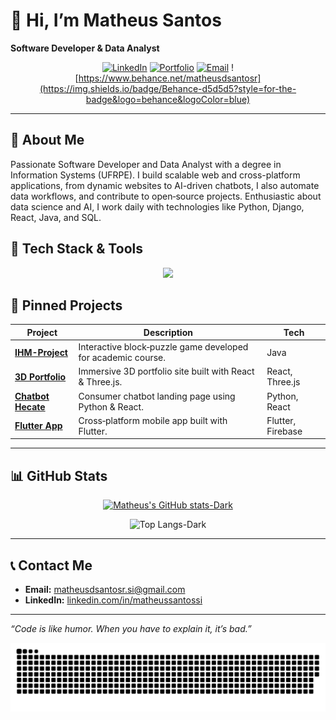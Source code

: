 # 👋 Hi, I’m Matheus Santos

**Software Developer & Data Analyst**

<div align="center">

[![LinkedIn](https://img.shields.io/badge/LinkedIn-0A66C2?style=for-the-badge\&logo=linkedin\&logoColor=white)](https://linkedin.com/in/matheussantossi) [![Portfolio](https://img.shields.io/badge/Portfolio-0A0209?style=for-the-badge\&logo=about-dot-me\&logoColor=white)](https://3d-website-portfolio-odv6ugmri-matheus-d-santos-projects.vercel.app/) [![Email](https://img.shields.io/badge/Email-D14836?style=for-the-badge\&logo=gmail\&logoColor=white)](mailto:matheusdsantosr.si@gmail.com)
![https://www.behance.net/matheusdsantosr](https://img.shields.io/badge/Behance-d5d5d5?style=for-the-badge&logo=behance&logoColor=blue)
</div>

---

## 🚀 About Me

Passionate Software Developer and Data Analyst with a degree in Information Systems (UFRPE). I build scalable web and cross-platform applications, from dynamic websites to AI-driven chatbots, I also automate data workflows, and contribute to open‑source projects. Enthusiastic about data science and AI, I work daily with technologies like Python, Django, React, Java, and SQL.

## 🔧 Tech Stack & Tools

<div align="center">
<img src="https://skillicons.dev/icons?i=vscode,html,css,js,flutter,python,java,ts,nodejs,react,mysql,php,figma,git,github,postgres,angular&theme=dark" />
</div>

## 📌 Pinned Projects

| Project                                                                       | Description                                                  | Tech              |
| ----------------------------------------------------------------------------- | ------------------------------------------------------------ | ----------------- |
| [**IHM-Project**](https://github.com/MatheusDSantossi/projeto-IHM)            | Interactive block‑puzzle game developed for academic course. | Java              |
| [**3D Portfolio**](https://github.com/MatheusDSantossi/3D-website-portfolio)  | Immersive 3D portfolio site built with React & Three.js.     | React, Three.js   |
| [**Chatbot Hecate**](https://github.com/MatheusDSantossi/hecate-landing-page) | Consumer chatbot landing page using Python & React.          | Python, React     |
| [**Flutter App**](https://github.com/MatheusDSantossi/flutter-project)        | Cross‑platform mobile app built with Flutter.                | Flutter, Firebase |

---

## 📊 GitHub Stats

<div align="center">

[![Matheus's GitHub stats-Dark](https://github-readme-stats.vercel.app/api?username=MatheusDSantossi&show_icons=true&theme=dark#gh-dark-mode-only)](https://github.com/anuraghazra/github-readme-stats#gh-dark-mode-only)

![Top Langs-Dark](https://github-readme-stats.vercel.app/api/top-langs/?username=MatheusDSantossi&layout=compact&theme=dark#dark-mode)
</div>

---

## 📞 Contact Me

* **Email:** [matheusdsantosr.si@gmail.com](mailto:matheusdsantosr.si@gmail.com)
* **LinkedIn:** [linkedin.com/in/matheussantossi](https://linkedin.com/in/matheussantossi)

---

*“Code is like humor. When you have to explain it, it’s bad.”*

![snake gif](https://github.com/MatheusDSantossi/MatheusDSantossi/blob/output/github-snake-dark.svg)
